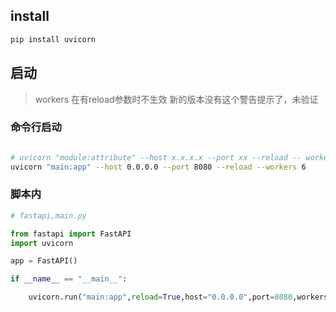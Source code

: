 
## install

```bash
pip install uvicorn
```

## 启动
> workers 在有reload参数时不生效
> 新的版本没有这个警告提示了，未验证

### 命令行启动
```bash

# uvicorn "module:attribute" --host x.x.x.x --port xx --reload -- workers
uvicorn "main:app" --host 0.0.0.0 --port 8080 --reload --workers 6
```

### 脚本内
```python
# fastapi,main.py

from fastapi import FastAPI
import uvicorn

app = FastAPI()

if __name__ == "__main__":

	uvicorn.run("main:app",reload=True,host="0.0.0.0",port=8080,workers=6)
	
```